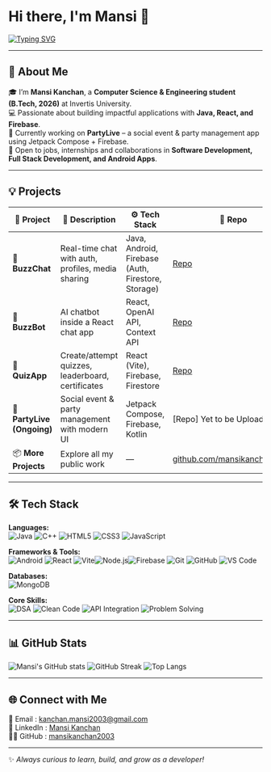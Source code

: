 # Hi there, I'm Mansi 👋  

[![Typing SVG](https://readme-typing-svg.herokuapp.com?font=Fira+Code&size=24&pause=1000&color=F77DF7&center=true&vCenter=true&width=600&lines=Aspiring+Software+Engineer;Web+Developer+%7C+Android+Developer;React.js+%7C+Node.js+%7C+MongoDB;Java+%7C+Firebase+%7C+Full+Stack+Enthusiast;Always+Learning+%26+Building)](https://git.io/typing-svg)  

---

## 🚀 About Me  
🎓 I’m **Mansi Kanchan**, a **Computer Science & Engineering student (B.Tech, 2026)** at Invertis University.  
💻 Passionate about building impactful applications with **Java, React, and Firebase**.  
📱 Currently working on **PartyLive** – a social event & party management app using Jetpack Compose + Firebase.  
🌟 Open to jobs, internships and collaborations in **Software Development, Full Stack Development, and Android Apps**.  

---

## 💡 Projects  

| 🧠 Project | 💬 Description | ⚙️ Tech Stack | 🔗 Repo |
|---|---|---|---|
| 💬 **BuzzChat** | Real-time chat with auth, profiles, media sharing | Java, Android, Firebase (Auth, Firestore, Storage) | [Repo](https://github.com/mansikanchan2003/BuzzChat2) |
| 🤖 **BuzzBot** | AI chatbot inside a React chat app | React, OpenAI API, Context API | [Repo](https://github.com/mansikanchan2003/buzzbot) |
| 🧪 **QuizApp** | Create/attempt quizzes, leaderboard, certificates | React (Vite), Firebase, Firestore | [Repo](https://github.com/mansikanchan2003/quizz-app) |
| 🎉 **PartyLive (Ongoing)** | Social event & party management with modern UI | Jetpack Compose, Firebase, Kotlin | [Repo] Yet to be Upload |
| 📦 **More Projects** | Explore all my public work | — | [github.com/mansikanchan2003](https://github.com/mansikanchan2003) |

---

## 🛠️ Tech Stack  

**Languages:**  
![Java](https://img.shields.io/badge/Java-orange?style=for-the-badge&logo=openjdk&logoColor=white)  ![C++](https://img.shields.io/badge/C++-blue?style=for-the-badge&logo=cplusplus&logoColor=white)  ![HTML5](https://img.shields.io/badge/HTML5-E34F26?style=for-the-badge&logo=html5&logoColor=white)  ![CSS3](https://img.shields.io/badge/CSS3-1572B6?style=for-the-badge&logo=css3&logoColor=white)  ![JavaScript](https://img.shields.io/badge/JavaScript-yellow?style=for-the-badge&logo=javascript&logoColor=black)  

**Frameworks & Tools:**  
![Android](https://img.shields.io/badge/Android_Studio-3DDC84?style=for-the-badge&logo=androidstudio&logoColor=white)  ![React](https://img.shields.io/badge/React-20232A?style=for-the-badge&logo=react&logoColor=61DAFB) ![Vite](https://img.shields.io/badge/Vite-646CFF?style=for-the-badge&logo=vite&logoColor=FFD62E)![Node.js](https://img.shields.io/badge/Node.js-339933?style=for-the-badge&logo=nodedotjs&logoColor=white)![Firebase](https://img.shields.io/badge/Firebase-ffca28?style=for-the-badge&logo=firebase&logoColor=black)  ![Git](https://img.shields.io/badge/Git-F05033?style=for-the-badge&logo=git&logoColor=white)  ![GitHub](https://img.shields.io/badge/GitHub-181717?style=for-the-badge&logo=github&logoColor=white)  ![VS Code](https://img.shields.io/badge/VS_Code-0078D4?style=for-the-badge&logo=visualstudiocode&logoColor=white)  

**Databases:**  
![MongoDB](https://img.shields.io/badge/MongoDB-4EA94B?style=for-the-badge&logo=mongodb&logoColor=white)  

**Core Skills:**  
![DSA](https://img.shields.io/badge/DSA-323330?style=for-the-badge&logo=codeforces&logoColor=white) ![Clean Code](https://img.shields.io/badge/Clean_Code-2C2C2C?style=for-the-badge&logo=checkmarx&logoColor=white) ![API Integration](https://img.shields.io/badge/API_Integration-005571?style=for-the-badge&logo=fastapi&logoColor=white) ![Problem Solving](https://img.shields.io/badge/Problem_Solving-02569B?style=for-the-badge&logo=hackerrank&logoColor=white)  

---

## 📊 GitHub Stats  

![Mansi's GitHub stats](https://github-readme-stats.vercel.app/api?username=mansikanchan2003&show_icons=true&theme=radical)  ![GitHub Streak](https://github-readme-streak-stats.herokuapp.com/?user=mansikanchan2003&theme=radical)  ![Top Langs](https://github-readme-stats.vercel.app/api/top-langs/?username=mansikanchan2003&layout=compact&theme=radical)  

---

## 🌐 Connect with Me  

📧 Email : [kanchan.mansi2003@gmail.com](mailto:kanchan.mansi2003@gmail.com)  
💼 LinkedIn : [Mansi Kanchan](https://linkedin.com/in/mansi-kanchan-7924b0196)  
👩‍💻 GitHub : [mansikanchan2003](https://github.com/mansikanchan2003)  

---

✨ *Always curious to learn, build, and grow as a developer!*  
